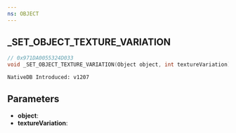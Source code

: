 ```yaml
---
ns: OBJECT
---
```

## _SET_OBJECT_TEXTURE_VARIATION

```c
// 0x971DA0055324D033
void _SET_OBJECT_TEXTURE_VARIATION(Object object, int textureVariation);
```

```
NativeDB Introduced: v1207
```

## Parameters
* **object**:
* **textureVariation**:
